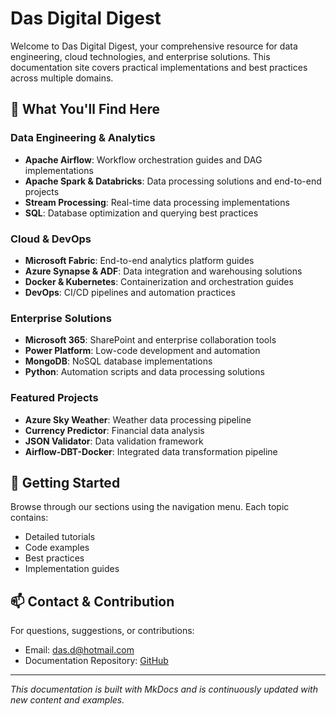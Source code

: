 # Das Digital Digest

Welcome to Das Digital Digest, your comprehensive resource for data engineering, cloud technologies, and enterprise solutions. This documentation site covers practical implementations and best practices across multiple domains.

## 🎯 What You'll Find Here

### Data Engineering & Analytics
- **Apache Airflow**: Workflow orchestration guides and DAG implementations
- **Apache Spark & Databricks**: Data processing solutions and end-to-end projects
- **Stream Processing**: Real-time data processing implementations
- **SQL**: Database optimization and querying best practices

### Cloud & DevOps
- **Microsoft Fabric**: End-to-end analytics platform guides
- **Azure Synapse & ADF**: Data integration and warehousing solutions
- **Docker & Kubernetes**: Containerization and orchestration guides
- **DevOps**: CI/CD pipelines and automation practices

### Enterprise Solutions
- **Microsoft 365**: SharePoint and enterprise collaboration tools
- **Power Platform**: Low-code development and automation
- **MongoDB**: NoSQL database implementations
- **Python**: Automation scripts and data processing solutions

### Featured Projects
- **Azure Sky Weather**: Weather data processing pipeline
- **Currency Predictor**: Financial data analysis
- **JSON Validator**: Data validation framework
- **Airflow-DBT-Docker**: Integrated data transformation pipeline

## 🚀 Getting Started

Browse through our sections using the navigation menu. Each topic contains:
- Detailed tutorials
- Code examples
- Best practices
- Implementation guides

## 📫 Contact & Contribution

For questions, suggestions, or contributions:
- Email: [das.d@hotmail.com](mailto:das.d@hotmail.com)
- Documentation Repository: [GitHub](https://github.com/dwdas9/home)

---
*This documentation is built with MkDocs and is continuously updated with new content and examples.*